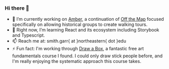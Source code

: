 ### Hi there 👋

<!--
**garrrettt/garrrettt** is a ✨ _special_ ✨ repository because its `README.md` (this file) appears on your GitHub profile.

Here are some ideas to get you started:

- 🔭 I’m currently working on ...
- 🌱 I’m currently learning ...
- 👯 I’m looking to collaborate on ...
- 🤔 I’m looking for help with ...
- 💬 Ask me about ...
- 📫 How to reach me: ...
- 😄 Pronouns: ...
- ⚡ Fun fact: ...
-->

- 🔭 I’m currently working on [Amber](https://github.com/TheEarlyNerd/amber), a continuation of [Off the Map](https://github.com/garrrettt/Off-The-Map) focused specifically on allowing historical groups to create walking tours.
- 🌱 Right now, I’m learning React and its ecosystem including Storybook and Typescript.
- 📫 Reach me at: smith.garr{ at }northeastern{ dot }edu
- ⚡ Fun fact: I'm working through [Draw a Box](https://drawabox.com/), a fantastic free art fundamentals course I found. I could only draw stick people before, and I'm really enjoying the systematic approach this course takes.
